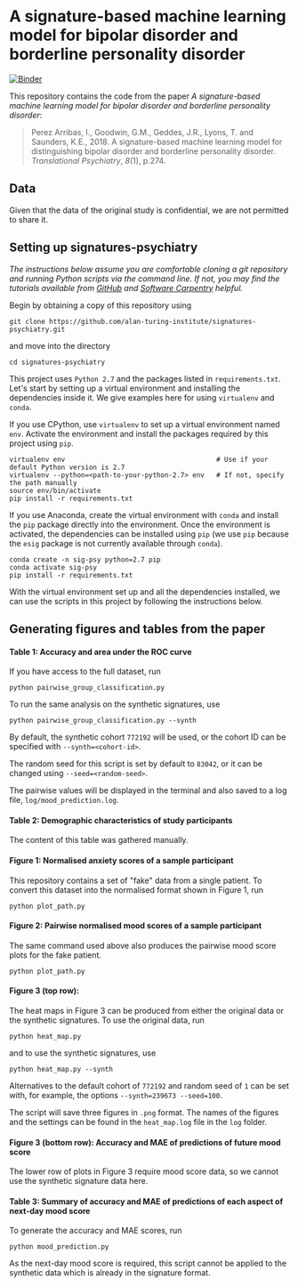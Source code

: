 # A signature-based machine learning model for bipolar disorder and borderline personality disorder

[![Binder](https://mybinder.org/badge_logo.svg)](https://mybinder.org/v2/gh/alan-turing-institute/signatures-psychiatry/lab-add-synth-data?urlpath=lab)

This repository contains the code from the paper *A signature-based machine learning model for bipolar disorder and borderline personality disorder*:

> Perez Arribas, I., Goodwin, G.M., Geddes, J.R., Lyons, T. and Saunders, K.E., 2018. A signature-based machine learning model for distinguishing bipolar disorder and borderline personality disorder. _Translational Psychiatry_, _8_(1), p.274.

## Data

Given that the data of the original study is confidential, we are not permitted to share it.

## Setting up signatures-psychiatry

_The instructions below assume you are comfortable cloning a git repository and running Python scripts via the command line.
If not, you may find the tutorials available from [GitHub](https://help.github.com/en/articles/cloning-a-repository) and [Software Carpentry](http://swcarpentry.github.io/python-novice-inflammation/10-cmdline/index.html) helpful._ 

Begin by obtaining a copy of this repository using
```
git clone https://github.com/alan-turing-institute/signatures-psychiatry.git
```
and move into the directory
```
cd signatures-psychiatry
```
This project uses `Python 2.7` and the packages listed in `requirements.txt`.
Let's start by setting up a virtual environment and installing the dependencies inside it.
We give examples here for using `virtualenv` and `conda`.

If you use CPython, use `virtualenv` to set up a virtual environment named `env`.
Activate the environment and install the packages required by this project using `pip`.
```
virtualenv env                                      # Use if your default Python version is 2.7
virtualenv --python=<path-to-your-python-2.7> env   # If not, specify the path manually
source env/bin/activate
pip install -r requirements.txt
```

If you use Anaconda, create the virtual environment with `conda` and install the `pip` package directly into the environment.
Once the environment is activated, the dependencies can be installed using `pip` (we use `pip` because the `esig` package is not currently available through `conda`).
```
conda create -n sig-psy python=2.7 pip
conda activate sig-psy
pip install -r requirements.txt
```

With the virtual environment set up and all the dependencies installed, we can use the scripts in this project by following the instructions below.

## Generating figures and tables from the paper

#### Table 1: Accuracy and area under the ROC curve

If you have access to the full dataset, run
```
python pairwise_group_classification.py
```
To run the same analysis on the synthetic signatures, use
```
python pairwise_group_classification.py --synth
```
By default, the synthetic cohort `772192` will be used, or the cohort ID can be specified with `--synth=<cohort-id>`.

The random seed for this script is set by default to `83042`, or it can be changed using `--seed=<random-seed>`.

The pairwise values will be displayed in the terminal and also saved to a log file, `log/mood_prediction.log`.

#### Table 2: Demographic characteristics of study participants

The content of this table was gathered manually.

#### Figure 1: Normalised anxiety scores of a sample participant

This repository contains a set of "fake" data from a single patient.
To convert this dataset into the normalised format shown in Figure 1, run 
```
python plot_path.py
```

#### Figure 2: Pairwise normalised mood scores of a sample participant

The same command used above also produces the pairwise mood score plots for the fake patient.
```
python plot_path.py
```

#### Figure 3 (top row): 

The heat maps in Figure 3 can be produced from either the original data or the synthetic signatures.
To use the original data, run
```
python heat_map.py
```
and to use the synthetic signatures, use
```
python heat_map.py --synth
```
Alternatives to the default cohort of `772192` and random seed of `1` can be set with, for example, the options `--synth=239673 --seed=100`.

The script will save three figures in `.png` format. The names of the figures and the settings can be found in the `heat_map.log` file in the `log` folder.
 
#### Figure 3 (bottom row): Accuracy and MAE of predictions of future mood score

The lower row of plots in Figure 3 require mood score data, so we cannot use the synthetic signature data here.

#### Table 3: Summary of accuracy and MAE of predictions of each aspect of next-day mood score

To generate the accuracy and MAE scores, run
```
python mood_prediction.py
```
As the next-day mood score is required, this script cannot be applied to the synthetic data which is already in the signature format.
 